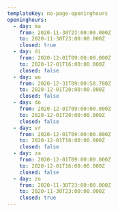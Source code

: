 ```yaml
---
templateKey: no-page-openinghours
openinghours:
  - day: ma
    from: 2020-11-30T23:00:00.000Z
    to: 2020-11-30T23:00:00.000Z
    closed: true
  - day: di
    from: 2020-12-01T09:00:00.000Z
    to: 2020-12-01T16:00:00.000Z
    closed: false
  - day: wo
    from: 2020-12-31T09:00:58.780Z
    to: 2020-12-01T20:00:00.000Z
    closed: false
  - day: do
    from: 2020-12-01T09:00:00.000Z
    to: 2020-12-01T20:00:00.000Z
    closed: false
  - day: vr
    from: 2020-12-01T09:00:00.000Z
    to: 2020-12-01T16:00:00.000Z
    closed: false
  - day: za
    from: 2020-12-01T09:00:00.000Z
    to: 2020-12-01T16:00:00.000Z
    closed: false
  - day: zo
    from: 2020-11-30T23:00:00.000Z
    to: 2020-11-30T23:00:00.000Z
    closed: true
---
```

